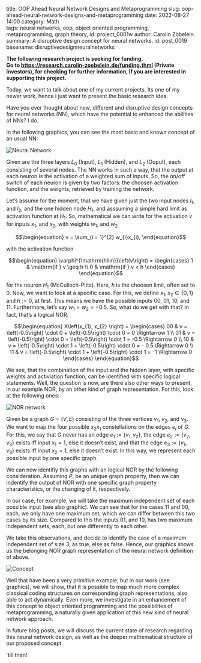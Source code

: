 title:      OOP Ahead Neural Network Designs and Metaprogramming
slug:       oop-ahead-neural-network-designs-and-metaprogramming
date:       2022-08-27 14:00
category:   Math        
tags:       neural networks, oop, object oriented programming, metaprogramming, graph theory, id: project_0001w
author:     Carolin Zöbelein
summary:    A disruptive design concept for neural networks.
id:         post_0019   
basename:   disruptivedesignneuralnetworks

**The following research project is seeking for funding.  
Go to
<a href="https://research.carolin-zoebelein.de/funding.html" title="External: Funding" targe="_blank">https://research.carolin-zoebelein.de/funding.thml</a>
(Private Investors), for checking for further information, if you are
interested in supporting this project.**

Today, we want to talk about one of my current projects. Its one of my
newer work, hence I just want to present the basic research idea.

Have you ever thought about new, different and disruptive design
concepts for neural networks (NN), which have the potential to enhanced
the abilities of NNs? I do.

In the following graphics, you can see the most basic and known concept
of an usual NN:


![Neural Network](/blog/images/disruptivedesignneuralnetworks/neuralnetwork.png)


Given are the three layers $L_{0}$ (Input), $L_{1}$ (Hidden), and
$L_{2}$ (Ouput), each consisting of several nodes. The NN works in such
a way, that the output at each neuron is the activation of a weighted
sum of inputs. So, the on/off switch of each neuron is given by two
factors: the choosen activation function, and the weights, retrieved by
training the network.

Let’s assume for the moment, that we have given just the two input nodes
$I_{1}$, and $I_{2}$, and the one hidden node $H_{1}$, and asssuming a
simple hard limit as activation function at $H_{1}$. So, mathematical we
can write for the activation $v$ for inputs $x_{1}$, and $x_{2}$, with
weights $w_{1}$, and $w_{2}$

$$\begin{equation}
  v = \sum_{i = 1}^{2} w_{i}x_{i},
\end{equation}$$

with the activation function

$$\begin{equation}
  \varphi^{\mathrm{hlim}}\left(v\right) =
  \begin{cases}
    1 & \mathrm{if } v \geq h \\
    0 & \mathrm{if } v < h
  \end{cases}
\end{equation}$$

for the neuron $H_{1}$ (McCulloch-Pitts). Here, $h$ is the choosen
limit, often set to $0$. Now, we want to look at a specific case. For
this, we define $x_{1}, x_{2} \in \{ 0, 1\}$ and $h := 0$, at first.
This means we have the possible inputs $00$, $01$, $10$, and $11$.
Furthermore, let’s say $w_{1} = w_{2} = -0.5$. So, what do we get with
that? In fact, that’s a logical NOR.

$$\begin{equation}
  X\left(x_{1}, x_{2} \right) =
  \begin{cases}
    00 & v = \left(-0.5\right) \cdot 0 + \left(-0.5\right) \cdot 0 = 0 \Rightarrow 1 \\
    01 & v = \left(-0.5\right) \cdot 0 + \left(-0.5\right) \cdot 1 = -0.5 \Rightarrow 0 \\
    10 & v = \left(-0.5\right) \cdot 1 + \left(-0.5\right) \cdot 0 = - 0.5 \Rightarrow 0 \\
    11 & v = \left(-0.5\right) \cdot 1 + \left(-0.5\right) \cdot 1 = -1 \Rightarrow 0
  \end{cases}
\end{equation}$$

We see, that the combination of the input and the hidden layer, with
specific weights and activiation function, can be identified with
specific logical statements. Well, the question is now, are there also
other ways to present, in our example NOR, by an other kind of graph
representation. For this, look at the following ones:

 
![NOR network](/blog/images/disruptivedesignneuralnetworks/ifmaxISs.png)


Given be a graph $G = \left(V, E\right)$ consisting of the three
vertices $v_{1}$, $v_{2}$, and $v_{3}$. We want to map the four possible
$x_{2}x_{1}$ constellations on the edges $e_{i}$ of $G$. For this, we
say that $G$ never has an edge $e_{1} := \{ v_{1}, v_{2} \}$, the edge
$e_{2} := \{ v_{2}, v_{3} \}$ exists iff input $x_{1} = 1$, else it
doesn’t exist, and that the edge $e_{3} := \{ v_{1}, v_{3} \}$ exists
iff input $x_{2} = 1$, else it doesn’t exist. In this way, we represent
each possible input by one specific graph.

We can now identifiy this graphs with an logical NOR by the following
consideration. Assuming $P$, be an unique graph property, then we can
indentify the output of NOR with one specific graph property
characteristics, or the changing of it, respectively.

In our case, for example, we will take the maximum independent set of
each possible input (see also graphic). We can see that for the cases
$11$ and $00$, each, we only have one maximum set, which we can differ
between this two cases by its size. Compared to this the inputs $01$,
and $10$, has two maximum independent sets, each, but one differently to
each other.

We take this observations, and decide to identify the case of a maximum
independent set of size $3$, as true, else as false. Hence, our graphics
shows us the belonging NOR graph representation of the neural network
definition of above.


![Concept](/blog/images/disruptivedesignneuralnetworks/concept.png)


Well that have been a very primitive example, but in our work (see
graphics), we will show, that it is possible to map much more complex
classical coding structures on corresponding graph representations, also
able to act dynamically. Even more, we investigate in an enhancement of
this concept to object oriented programming and the possibilites of
metaprogramming, a naturally given application of this new kind of
neural network approach.

In future blog posts, we will discuss the current state of research
regarding this neural network design, as well as the deeper mathematical
structure of our proposed concept.

’till then!
